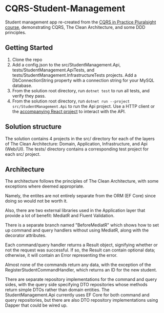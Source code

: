 # CQRS-Student-Management
Student management app re-created from the [CQRS in Practice Pluralsight course](https://www.pluralsight.com/courses/cqrs-in-practice), demonstrating CQRS, The Clean Architecture, and some DDD principles.

## Getting Started

1. Clone the repo
2. Add a config.json to the src/StudentManagement.Api, tests/StudentManagement.ApiTests, and tests/StudentManagement.InfrastructureTests projects. Add a DbConnectionString property with a connection string for your MySQL database.
3. From the solution root directory, run `dotnet test` to run all tests, and verify they pass.
4. From the solution root directory, run `dotnet run --project src/StudentManagement.Api` to run the Api project. Use a HTTP client or the [accompanying React project](https://github.com/jlwalkerlg/student-management-client) to interact with the API.

## Solution structure

The solution contains 4 projects in the src/ directory for each of the layers of The Clean Architecture: Domain, Application, Infrastructure, and Api (Web/UI). The tests/ directory contains a corresponding test project for each src/ project.

## Architecture

The architecture follows the principles of The Clean Architecture, with some exceptions where deemed appropriate.

Namely, the entites are not entirely separate from the ORM (EF Core) since doing so would not be worth it.

Also, there are two external libraries used in the Application layer that provide a lot of benefit: MediatR and Fluent Validation.

There is a separate branch named "BeforeMediatR" which shows how to set up command and query handlers without using MediatR, along with the decorator attributes.

Each command/query handler returns a Result object, signifying whether or not the request was successful. If so, the Result can contain optional data; otherwise, it will contain an Error representing the error.

Almost none of the commands return any data, with the exception of the RegisterStudentCommandHandler, which returns an ID for the new student.

There are separate repository implementations for the command and query sides, with the query side specifying DTO repositories whose methods return simple DTOs rather than domain entities. The StudentManagement.Api currently uses EF Core for both command and query repositories, but there are also DTO repository implementations using Dapper that could be wired up.
